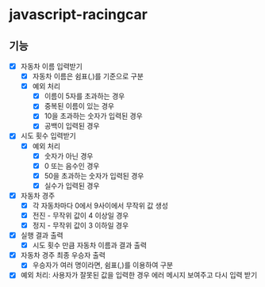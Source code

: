 # javascript-racingcar

## 기능

- [x] 자동차 이름 입력받기
  - [x] 자동차 이름은 쉼표(,)를 기준으로 구분
  - [x] 예외 처리
    - [x] 이름이 5자를 초과하는 경우
    - [x] 중복된 이름이 있는 경우
    - [x] 10을 초과하는 숫자가 입력된 경우
    - [x] 공백이 입력된 경우
- [x] 시도 횟수 입력받기
  - [x] 예외 처리
    - [x] 숫자가 아닌 경우
    - [x] 0 또는 음수인 경우
    - [x] 50을 초과하는 숫자가 입력된 경우
    - [x] 실수가 입력된 경우
- [x] 자동차 경주
  - [x] 각 자동차마다 0에서 9사이에서 무작위 값 생성
  - [x] 전진 - 무작위 값이 4 이상일 경우
  - [x] 정지 - 무작위 값이 3 이하일 경우
- [x] 실행 결과 출력
  - [x] 시도 횟수 만큼 자동차 이름과 결과 출력
- [x] 자동차 경주 최종 우승자 출력
  - [x] 우승자가 여러 명이라면, 쉼표(,)를 이용하여 구분

- [x] 예외 처리: 사용자가 잘못된 값을 입력한 경우 에러 메시지 보여주고 다시 입력 받기

